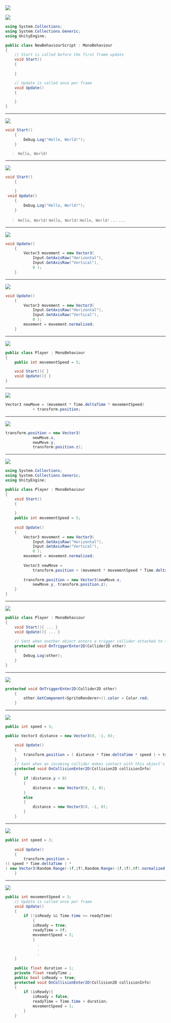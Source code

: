 ![](https://github.com/Poyamohamadi/Microbe_Mayhem/blob/main/image/demo.gif)



![](https://github.com/Poyamohamadi/Microbe_Mayhem/blob/main/image/1.PNG)
```csharp
using System.Collections;
using System.Collections.Generic;
using UnityEngine;

public class NewBehaviourScript : MonoBehaviour
{
    // Start is called before the first frame update
    void Start()
    {  
    
    }

    // Update is called once per frame
    void Update()
    {

    }
}
```

---
![](https://github.com/Poyamohamadi/Microbe_Mayhem/blob/main/image/2.PNG)
```csharp
void Start()
	{
		Debug.Log("Hello, World!"); 
    }
```

> `Hello, World!`

---
![](https://github.com/Poyamohamadi/Microbe_Mayhem/blob/main/image/3.PNG)
```csharp
void Start()
	{
	
    }
 void Update()
	{
		Debug.Log("Hello, World!");
	}
```
>`Hello, World!`
> `Hello, World!`
> `Hello, World!`
> `...`
> `...`   

---
![](https://github.com/Poyamohamadi/Microbe_Mayhem/blob/main/image/4.PNG)
```csharp
void Update()
	{
		Vector3 movement = new Vector3(
			Input.GetAxisRaw("Horizontal"),
			Input.GetAxisRaw("Vertical"),
			0 );
	}
```
---
![](https://github.com/Poyamohamadi/Microbe_Mayhem/blob/main/image/5.PNG)
```csharp
void Update()
	{
		Vector3 movement = new Vector3(
			Input.GetAxisRaw("Horizontal"),
			Input.GetAxisRaw("Vertical"),
			0 );
		movement = movement.normalized;
	}
```

---
![](https://github.com/Poyamohamadi/Microbe_Mayhem/blob/main/image/6.PNG)
```csharp
public class Player : MonoBehaviour
{
    public int movementSpeed = 5;

    void Start(){ }
    void Update(){ }
}
```
---
![](https://github.com/Poyamohamadi/Microbe_Mayhem/blob/main/image/7.PNG)
```csharp
Vector3 newMove = (movement * Time.deltaTime * movementSpeed)
			+ transform.position;
```

---
![](https://github.com/Poyamohamadi/Microbe_Mayhem/blob/main/image/8.PNG)
```csharp
transform.position = new Vector3(
			newMove.x,
			newMove.y, 
			transform.position.z);
```
---
![](https://github.com/Poyamohamadi/Microbe_Mayhem/blob/main/image/9.PNG)
```csharp
using System.Collections;
using System.Collections.Generic;
using UnityEngine;

public class Player : MonoBehaviour
{
    void Start()
	{
	    
    }
	public int movementSpeed = 5;
	
    void Update()
	{
		Vector3 movement = new Vector3(
			Input.GetAxisRaw("Horizontal"),
			Input.GetAxisRaw("Vertical"),
			0 );
		movement = movement.normalized;
		
		Vector3 newMove = 
			transform.position + (movement * movementSpeed * Time.deltaTime);
			
		transform.position = new Vector3(newMove.x,
			newMove.y, transform.position.z);
    }
}
```
---
![](https://github.com/Poyamohamadi/Microbe_Mayhem/blob/main/image/10.PNG)
```csharp
public class Player : MonoBehaviour
{
    void Start(){ ... } 
    void Update(){ ... }
	
	// Sent when another object enters a trigger collider attached to this object (2D physics only).
	protected void OnTriggerEnter2D(Collider2D other)
	{
		Debug.Log(other);
	}
}
```
---
![](https://github.com/Poyamohamadi/Microbe_Mayhem/blob/main/image/11.PNG)
```csharp
protected void OnTriggerEnter2D(Collider2D other)
	{
		other.GetComponent<SpriteRenderer>().color = Color.red;
	}
```
---

![](https://github.com/Poyamohamadi/Microbe_Mayhem/blob/main/image/12.PNG)

```csharp
public int speed = 3;

public Vector3 distance = new Vector3(0, -1, 0);

    void Update()
    {
	    transform.position = ( distance * Time.deltaTime * speed ) + transform.position;
    }
	// Sent when an incoming collider makes contact with this object's collider (2D physics only).
	protected void OnCollisionEnter2D(Collision2D collisionInfo)
	{
		if (distance.y < 0)
		{
			distance = new Vector3(0, 1, 0);
		}
		else
		{
			distance = new Vector3(0, -1, 0);
		}
	}
```

---
![](https://github.com/Poyamohamadi/Microbe_Mayhem/blob/main/image/13.PNG)
```csharp
public int speed = 3;
	
    void Update()
	{	
		transform.position = 
(( speed * Time.deltaTime ) *
( new Vector3(Random.Range(-1f,1f),Random.Range(-1f,1f),0f).normalized ) + transform.position);
    }
```
---
![](https://github.com/Poyamohamadi/Microbe_Mayhem/blob/main/image/14.PNG)
```csharp
public int movementSpeed = 3;
    // Update is called once per frame
    void Update()
	{	
		if (!isReady && Time.time >= readyTime)
		    {
			isReady = true;
			readyTime = 0f;
			movementSpeed = 5;
			}
			  . 
			  .
			  .
	}
	
	public float duration = 1;
	private float readyTime ;
	public bool isReady = true;
	protected void OnCollisionEnter2D(Collision2D collisionInfo)
	{	
		if (isReady){
			isReady = false;
			readyTime = Time.time + duration;
			movementSpeed = 1;
		}
	}
```
